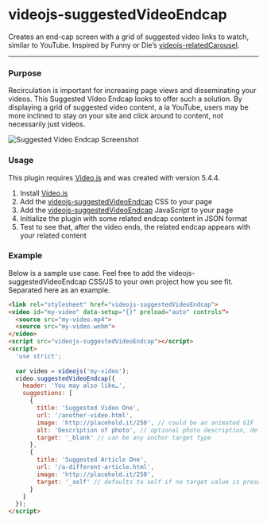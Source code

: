 # videojs-suggestedVideoEndcap
Creates an end-cap screen with a grid of suggested video links to watch, similar to YouTube. Inspired by Funny or Die’s [videojs-relatedCarousel](https://github.com/funnyordie/videojs-relatedCarousel).
____

### Purpose
Recirculation is important for increasing page views and disseminating your videos. This Suggested Video Endcap looks to offer such a solution. By displaying a grid of suggested video content, a la YouTube, users may be more inclined to stay on your site and click around to content, not necessarily just videos.

![Suggested Video Endcap Screenshot](https://lh3.googleusercontent.com/u5gF5JVBM2VkMjYJmc1-M2lffMjh3XhjpLwMe57rT94KG1j08EmG-xPTuI3UXvLqDWlkAobajp9a1EZ29i4W7ydSfLskoBjk20LSE4DHcZL8_uavM7LmErM8a-Z-YxY6i9cOqAzXrz8Tkp9T0cLE-UfyNkSO_y-NKqE77u-vpdtLJC3nZZR-QztPfoGSFWDEDtbOZioCt5NQYGHImqkvvB2Ulms3XRirdi_vqhV9FmtkW-drc5KyMdN4tSK9MXzB7ZlYy82BzQEWbrnuLOs01HvqkiUQLBXhRUjfAtxw5V7ifegOpyI9d-7iHunnkT3aSRmbE7qolgJO31vyvV_guhnB1S56BH43PuKGjTQdMxs_NNYETM3ZGwd-V5ub2XENaR3hCaXx8dWk3Btms0uRe_I_2ZrGnbaMImE3Wg1jiNvYtzA4Es2MVu6gAR8z82yfTePwti20vlvXQ2lGsjMuXypFTEgqM6EdZXOamTlA0wK5LO1Y9jtYZxdnpwh4eAZwsdKaUrFKn4Y3ZbJPug-IQzMKbobJ-ol0QVTTuamXpxqG1WurZnQnsHpT19aYhzzM58SU=w1040-h593-no)

### Usage
This plugin requires [Video.js](https://github.com/videojs/video.js) and was created with version 5.4.4.

1. Install [Video.js](https://github.com/videojs/video.js)
2. Add the [videojs-suggestedVideoEndcap](https://github.com/jmccraw/videojs-suggestedVideoEndcap/blob/master/videojs.suggestedVideoEndcap.css) CSS to your page
3. Add the [videojs-suggestedVideoEndcap](https://github.com/jmccraw/videojs-suggestedVideoEndcap/blob/master/videojs.suggestedVideoEndcap.js) JavaScript to your page
4. Initialize the plugin with some related endcap content in JSON format
5. Test to see that, after the video ends, the related endcap appears with your related content

### Example
Below is a sample use case. Feel free to add the videojs-suggestedVideoEndcap CSS/JS to your own project how you see fit. Separated here as an example.

```html
<link rel="stylesheet" href="videojs-suggestedVideoEndcap">
<video id="my-video" data-setup="{}" preload="auto" controls">
  <source src="my-video.mp4">
  <source src="my-video.webm">
</video>
<script src="videojs-suggestedVideoEndcap"></script>
<script>
  'use strict';
  
  var video = videojs('my-video');
  video.suggestedVideoEndcap({
    header: 'You may also like…',
    suggestions: [
      {
        title: 'Suggested Video One',
        url: '/another-video.html',
        image: 'http://placehold.it/250', // could be an animated GIF
        alt: 'Description of photo', // optional photo description, defaults to the title
        target: '_blank' // can be any anchor target type
      },
      {
        title: 'Suggested Article One',
        url: '/a-different-article.html',
        image: 'http://placehold.it/250',
        target: '_self' // defaults to self if no target value is present
      }
    ]
  });
</script>
```
